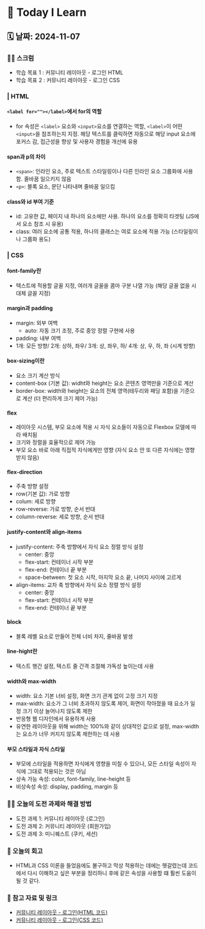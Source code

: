 # 📝 Today I Learn

## 🗓️ 날짜: 2024-11-07

### 🙏🏻 스크럼
- 학습 목표 1 : 커뮤니티 레이아웃 - 로그인 HTML
- 학습 목표 2 : 커뮤니티 레이아웃 - 로그인 CSS


### | HTML

#### `<label for=""></label>`에서 for의 역할
- for 속성은 `<label>` 요소와 `<input>`요소를 연결하는 역할, `<label>`이 어떤 `<input>`을 참조하는지 지정. 해당 텍스트를 클릭하면 자동으로 해당 input 요소에 포커스 감, 접근성을 향상 및 사용자 경험을 개선에 유용

#### span과 p의 차이
- `<span>`: 인라인 요소, 주로 텍스트 스타일링이나 다른 인라인 요소 그룹화에 사용함. 줄바꿈 일으키지 않음
- `<p>`: 블록 요소, 문단 나타내며 줄바꿈 일으킴

#### class와 id 부여 기준
- id: 고유한 값, 페이지 내 하나의 요소에만 사용. 하나의 요소를 정확히 타겟팅 (JS에서 요소 참조 시 유용)
- class: 여러 요소에 공통 적용, 하나의 클래스는 여로 요소에 적용 가능 (스타일링이나 그룹화 용도)


### | CSS

#### font-family란
- 텍스트에 적용할 글꼴 지정, 여러개 글꼴을 콤마 구분 나열 가능 (해당 글꼴 없을 시 대체 글꼴 지정)

#### margin과 padding
- margin: 외부 여백
    - auto: 자동 크기 조정, 주로 중앙 정렬 구현에 사용
- padding: 내부 여백
- 1개: 모든 방향/ 2개: 상하, 좌우/ 3개: 상, 좌우, 하/ 4개: 상, 우, 하, 좌 (시계 방향)


#### box-sizing이란
- 요소 크기 계산 방식
- content-box (기본 값): widht와 height는 요소 콘텐츠 영역만을 기준으로 계산
- border-box: width와 height는 요소의 전체 영역(테두리와 패딩 포함)을 기준으로 계산 (더 편리하게 크기 제어 가능)

#### flex
- 레이아웃 시스템, 부모 요소에 적용 시 자식 요소들이 자동으로 Flexbox 모델에 따라 배치됨
- 크기와 정렬을 효율적으로 제어 가능
- 부모 요소 바로 아래 직접적 자식에게만 영향 (자식 요소 안 또 다른 자식에는 영향 받지 않음)

#### flex-direction
- 주축 방향 설정
- row(기본 값): 가로 방향
- colum: 세로 방향
- row-reverse: 가로 방향, 순서 반대
- column-reverse: 세로 방향, 순서 반대

#### justify-content와 align-items 
- justify-content: 주축 방향에서 자식 요소 정렬 방식 설정
    - center: 중앙 
    - flex-start: 컨테이너 시작 부분
    - flex-end: 컨테이너 끝 부분
    - space-between: 첫 요소 시작, 마지막 요소 끝, 나머지 사이에 고르게
- align-items: 교차 축 방향에서 자식 요소 정렬 방식 설정
    - center: 중앙 
    - flex-start: 컨테이너 시작 부분
    - flex-end: 컨테이너 끝 부분

#### block
- 블록 레벨 요소로 만들어 전체 너비 차지, 줄바꿈 발생

#### line-hight란
- 텍스트 행간 설정, 텍스트 줄 간격 조절해 가독성 높이는데 사용

#### width와 max-width
- width: 요소 기본 너비 설정, 화면 크기 관계 없이 고정 크기 지정
- max-width: 요소가 그 너비 초과하지 않도록 제어, 화면이 작아졌을 때 요소가 일정 크기 이상 늘어나지 않도록 제한
- 반응형 웹 디자인에서 유용하게 사용
- 유연한 레이아웃을 위해 width는 100%와 같이 상대적인 값으로 설정, max-width는 요소가 너무 커지지 않도록 제한하는 데 사용

#### 부모 스타일과 자식 스타일
- 부모에 스타일을 적용하면 자식에게 영향을 미칠 수 있으나, 모든 스타일 속성이 자식에 그대로 적용되는 것은 아님
- 상속 가능 속성: color, font-family, line-height 등
- 비상속성 속성: display, padding, margin 등


### ✊🏻 오늘의 도전 과제와 해결 방법
- 도전 과제 1: 커뮤니티 레이아웃 (로그인)
- 도전 과제 2: 커뮤니티 레이아웃 (회원가입)
- 도전 과제 3: 미니퀘스트 (쿠키, 세션)


### 💭 오늘의 회고
- HTML과 CSS 이론을 들었음에도 불구하고 막상 적용하는 데에는 헷갈렸는데 코드에서 다시 이해하고 싶은 부분을 정리하니 후에 같은 속성을 사용할 떄 훨씬 도움이 될 것 같다.


### 🔗 참고 자료 및 링크
- [커뮤니티 레이아웃 - 로그인(HTML 코드)](https://github.com/100-hours-a-week/2-rachel-kim-community-fe/blob/main/html/log-in.html)
- [커뮤니티 레이아웃 - 로그인(CSS 코드)](https://github.com/100-hours-a-week/2-rachel-kim-community-fe/blob/main/css/log-in.css)

